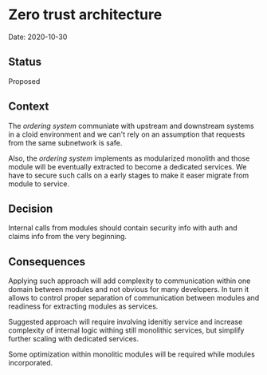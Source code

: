 # Zero trust architecture

Date: 2020-10-30

## Status

Proposed 

## Context

The _ordering system_ communiate with upstream and downstream systems in a cloid environment and we can't rely on an assumption that requests from the same subnetwork is safe. 

Also, the _ordering system_ implements as modularized monolith and those module will be eventually extracted to become a dedicated services. We have to secure such calls on a early stages to make it easer migrate from module to service.

## Decision

Internal calls from modules should contain security info with auth and claims info from the very beginning. 

## Consequences

Applying such approach will add complexity to communication within one domain between modules and not obvious for many developers. In turn it allows to control proper separation of communication between modules and readiness for extracting modules as services. 

Suggested approach will require involving idenitiy service and increase complexity of internal logic withing still monolithic services, but simplify further scaling with dedicated services. 

Some optimization within monolitic modules will be required while modules incorporated. 
